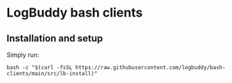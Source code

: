 # LogBuddy bash clients

## Installation and setup

Simply run:

    bash -c "$(curl -fsSL https://raw.githubusercontent.com/logbuddy/bash-clients/main/src/lb-install)"
